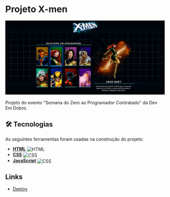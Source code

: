<h1>
    Projeto X-men
</h1>

<img src="./src/imagens/Image-project.jpg">

<p> Projeto do evento "Semana do Zero ao Programador Contratado" da Dev Em Dobro.</p>

## 🛠 Tecnologias

As seguintes ferramentas foram usadas na construção do projeto:

- **[HTML](https://html.com/)**
  <img align="center" alt="HTML" height="30" width="40" src="https://cdn.jsdelivr.net/gh/devicons/devicon/icons/html5/html5-original.svg">
- **[CSS](https://www.w3.org/Style/CSS/Overview.en.html)**
  <img align="center" alt="CSS" height="30" width="40" src="https://cdn.jsdelivr.net/gh/devicons/devicon/icons/css3/css3-original.svg">
- **[JavaScript](https://developer.mozilla.org/en-US/docs/Web/JavaScript)**
  <img align="center" alt="CSS" height="30" width="40" src="https://cdn.jsdelivr.net/gh/devicons/devicon/icons/javascript/javascript-original.svg">

## Links

<ul>
    <li>
        <a href="https://odilonenrique.github.io/X-men/">Deploy</a>
    </li>
</ul>
